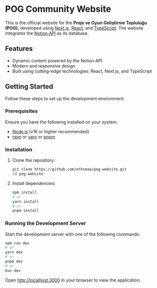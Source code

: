 # POG Community Website

This is the official website for the **Proje ve Oyun Geliştirme Topluluğu (POG)**, developed using [Next.js](https://nextjs.org), [React](https://react.dev/), and [TypeScript](https://www.typescriptlang.org/). The website integrates the [Notion API](https://developers.notion.com/) as its database.

## Features

- Dynamic content powered by the Notion API
- Modern and responsive design
- Built using cutting-edge technologies: React, Next.js, and TypeScript

## Getting Started

Follow these steps to set up the development environment:

### Prerequisites

Ensure you have the following installed on your system:

- [Node.js](https://nodejs.org) (v16 or higher recommended)
- [npm](https://www.npmjs.com/) or [yarn](https://yarnpkg.com/) or [pnpm](https://pnpm.io/)

### Installation

1. Clone the repository:

   ```bash
   git clone https://github.com/ethsmaa/pog-website.git
   cd pog-website
   ```

2. Install dependencies:

   ```bash
   npm install
   # or
   yarn install
   # or
   pnpm install
   ```

### Running the Development Server

Start the development server with one of the following commands:

```bash
npm run dev
# or
yarn dev
# or
pnpm dev
# or
bun dev
```

Open [http://localhost:3000](http://localhost:3000) in your browser to view the application.
<!-- update -->
